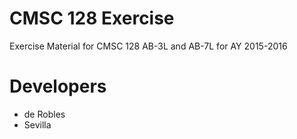 CMSC 128 Exercise
======

Exercise Material for CMSC 128 AB-3L and AB-7L for AY 2015-2016

Developers
======
* de Robles
* Sevilla
